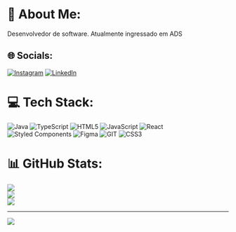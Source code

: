 # 💫 About Me:
Desenvolvedor de software. Atualmente ingressado em ADS <br> 


## 🌐 Socials:
[![Instagram](https://img.shields.io/badge/Instagram-%23E4405F.svg?logo=Instagram&logoColor=white)](https://instagram.com/https://www.instagram.com/_viniciusiunes/) [![LinkedIn](https://img.shields.io/badge/LinkedIn-%230077B5.svg?logo=linkedin&logoColor=white)](https://linkedin.com/in/https://www.linkedin.com/in/vin%C3%ADcius-moreira-01a398177/) 

# 💻 Tech Stack:
![Java](https://badgen.net/badge/icon/Java?icon=java&label)
![TypeScript](https://img.shields.io/badge/typescript-%23007ACC.svg?style=flat&logo=typescript&logoColor=white) ![HTML5](https://img.shields.io/badge/html5-%23E34F26.svg?style=flat&logo=html5&logoColor=white) ![JavaScript](https://img.shields.io/badge/javascript-%23323330.svg?style=flat&logo=javascript&logoColor=%23F7DF1E) ![React](https://img.shields.io/badge/react-%2320232a.svg?style=flat&logo=react&logoColor=%2361DAFB) ![Styled Components](https://img.shields.io/badge/styled--components-DB7093?style=flat&logo=styled-components&logoColor=white) ![Figma](https://img.shields.io/badge/figma-%23F24E1E.svg?style=flat&logo=figma&logoColor=white) ![GIT](https://img.shields.io/badge/Git-fc6d26?style=flat&logo=git&logoColor=white) ![CSS3](https://img.shields.io/badge/css3-%231572B6.svg?style=flat&logo=css3&logoColor=white)
# 📊 GitHub Stats:
![](https://github-readme-stats.vercel.app/api?username=viniciusIunes&theme=dracula&hide_border=false&include_all_commits=true&count_private=false)<br/>
![](https://github-readme-streak-stats.herokuapp.com/?user=viniciusIunes&theme=dracula&hide_border=false)<br/>
![](https://github-readme-stats.vercel.app/api/top-langs/?username=viniciusIunes&theme=dracula&hide_border=false&include_all_commits=true&count_private=false&layout=compact)

---
[![](https://visitcount.itsvg.in/api?id=viniciusIunes&icon=8&color=12)](https://visitcount.itsvg.in)

<!-- Proudly created with GPRM ( https://gprm.itsvg.in ) -->
